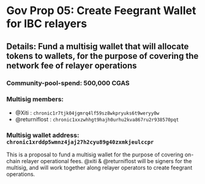 # Gov Prop 05: Create Feegrant Wallet for IBC relayers

## Details: Fund a multisig wallet that will allocate tokens to wallets, for the purpose of covering the network fee of relayer operations

### Community-pool-spend: 500,000 CGAS 

### Multisig members: 
- @Xiti : `chronic1r7tjk04jgmrq4lf59sz8wkpryuks6t9weryy0w`
- @returniflost : `chronic1xxzwhhgt9hajh0urhu2kva867ru2r938570pqt`

### Multisig wallet address: `chronic1xrddp5wmnz4jaj27h2cyu89g40zxmkjeulccpr`

This is a proposal to fund a multisig wallet for the purpose of covering on-chain relayer operational fees.
@xiti & @returniflost will be signers for the multisig, and will work together along relayer operators to create feegrant operations. 



